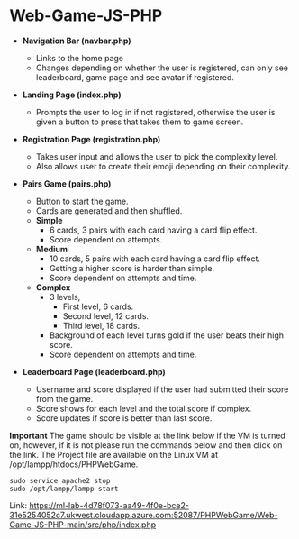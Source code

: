 # Web-Game-JS-PHP

- **Navigation Bar (navbar.php)**
    - Links to the home page
    - Changes depending on whether the user is registered, can only see leaderboard, game page and see avatar if registered.

- **Landing Page (index.php)**
    - Prompts the user to log in if not registered, otherwise the user is given a button to press that takes them to game screen.

- **Registration Page (registration.php)**
    - Takes user input and allows the user to pick the complexity level.
    - Also allows user to create their emoji depending on their complexity.

- **Pairs Game (pairs.php)**
    - Button to start the game.
    - Cards are generated and then shuffled.
    - **Simple** 
        - 6 cards, 3 pairs with each card having a card flip effect.
        - Score dependent on attempts.
    - **Medium** 
        - 10 cards, 5 pairs with each card having a card flip effect.
        - Getting a higher score is harder than simple.
        - Score dependent on attempts and time.
    - **Complex** 
        - 3 levels, 
            - First level, 6 cards. 
            - Second level, 12 cards. 
            - Third level, 18 cards.
        - Background of each level turns gold if the user beats their high score.
        - Score dependent on attempts and time.

- **Leaderboard Page (leaderboard.php)**
    - Username and score displayed if the user had submitted their score from the game.
    - Score shows for each level and the total score if complex.
    - Score updates if score is better than last score.

**Important**
The game should be visible at the link below if the VM is turned on, however, if it is not please run the commands below and then click on the link.
The Project file are available on the Linux VM at /opt/lampp/htdocs/PHPWebGame.

```
sudo service apache2 stop
sudo /opt/lampp/lampp start
```

Link: https://ml-lab-4d78f073-aa49-4f0e-bce2-31e5254052c7.ukwest.cloudapp.azure.com:52087/PHPWebGame/Web-Game-JS-PHP-main/src/php/index.php


